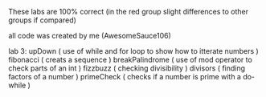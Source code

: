 These labs are 100% correct (in the red group slight differences to other groups if compared)

all code was created by me (AwesomeSauce106)

lab 3:
  upDown ( use of while and for loop to show how to itterate numbers )
  fibonacci ( creats a sequence )
  breakPalindrome ( use of mod operator to check parts of an int )
  fizzbuzz ( checking divisibility )
  divisors ( finding factors of a number )
  primeCheck ( checks if a number is prime with a do-while )


